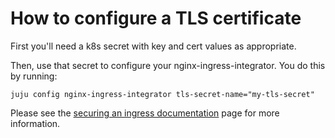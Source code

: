 # How to configure a TLS certificate

First you'll need a k8s secret with key and cert values as appropriate.

Then, use that secret to configure your nginx-ingress-integrator. You do this by running:
```
juju config nginx-ingress-integrator tls-secret-name="my-tls-secret"
```

Please see the [securing an ingress documentation](https://charmhub.io/nginx-ingress-integrator/docs/secure-an-ingress-with-tls) page for more information.

